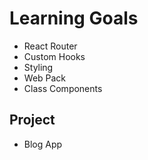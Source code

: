 # Learning Goals
- React Router
- Custom Hooks
- Styling
- Web Pack
- Class Components

## Project
- Blog App
